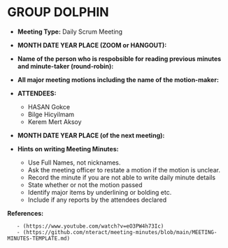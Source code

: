   # GROUP DOLPHIN
  
  - **Meeting Type:** Daily Scrum Meeting
  
  - **MONTH DATE YEAR PLACE (ZOOM or HANGOUT):**
  
  - **Name of the person who is respobsible for reading previous minutes and minute-taker (round-robin):**
  
  - **All major meeting motions including the name of the motion-maker:**
  
  - **ATTENDEES:**
  
       - HASAN Gokce
       - Bilge Hicyilmam
       - Kerem Mert Aksoy
  
  - **MONTH DATE YEAR PLACE (of the next meeting):**
  
  - **Hints on writing Meeting Minutes:**
  
      - Use Full Names, not nicknames.
      - Ask the meeting officer to restate a motion if the motion is unclear.
      - Record the minute if you are not able to write daily minute details
      - State whether or not the motion passed
      - Identify major items by underlining or bolding etc.
      - Include if any reports by the attendees declared
  
  **References:**
  
       - (https://www.youtube.com/watch?v=eO3PW4h73Ic)
       - (https://github.com/nteract/meeting-minutes/blob/main/MEETING-MINUTES-TEMPLATE.md)
